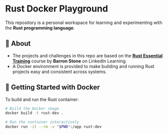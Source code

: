 # Rust Docker Playground

This repository is a personal workspace for learning and experimenting with the **Rust programming language**.

## 🔧 About

- The projects and challenges in this repo are based on the [**Rust Essential Training**](https://www.linkedin.com/learning/rust-essential-training) course by **Barron Stone** on LinkedIn Learning.
- A Docker environment is provided to make building and running Rust projects easy and consistent across systems.

## 🚀 Getting Started with Docker

To build and run the Rust container:

```bash
# Build the Docker image
docker build -t rust-dev .
```
```bash
# Run the container interactively
docker run -it --rm -v "$PWD":/app rust-dev
```
